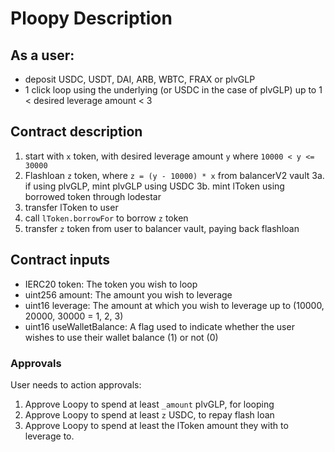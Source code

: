 # Ploopy Description

## As a user:

- deposit USDC, USDT, DAI, ARB, WBTC, FRAX or plvGLP
- 1 click loop using the underlying (or USDC in the case of plvGLP) up to 1 < desired leverage amount < 3

## Contract description

1. start with `x` token, with desired leverage amount `y` where `10000 < y <= 30000`
2. Flashloan `z` token, where `z = (y - 10000) * x` from balancerV2 vault
3a. if using plvGLP, mint plvGLP using USDC
3b. mint lToken using borrowed token through lodestar
5. transfer lToken to user
6. call `lToken.borrowFor` to borrow `z` token
7. transfer `z` token from user to balancer vault, paying back flashloan

## Contract inputs

- IERC20 token: The token you wish to loop
- uint256 amount: The amount you wish to leverage
- uint16 leverage: The amount at which you wish to leverage up to (10000, 20000, 30000 = 1, 2, 3)
- uint16 useWalletBalance: A flag used to indicate whether the user wishes to use their wallet balance (1) or not (0)

### Approvals

User needs to action approvals:

1. Approve Loopy to spend at least `_amount` plvGLP, for looping
2. Approve Loopy to spend at least `z` USDC, to repay flash loan
3. Approve Loopy to spend at least the lToken amount they with to leverage to.
